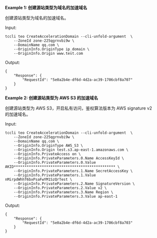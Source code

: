 **Example 1: 创建源站类型为域名的加速域名**

创建源站类型为域名的加速域名。

Input: 

```
tccli teo CreateAccelerationDomain --cli-unfold-argument  \
    --ZoneId zone-225qgrnvbi9w \
    --DomainName qq.com \
    --OriginInfo.OriginType ip_domain \
    --OriginInfo.Origin www.test.com
```

Output: 
```
{
    "Response": {
        "RequestId": "5e0a2b4e-df6d-4d2a-ac39-1706cbf8a707"
    }
}
```

**Example 2: 创建源站类型为 AWS S3 的加速域名**

创建源站类型为 AWS S3，开启私有访问，鉴权算法版本为 AWS signature v2 的加速域名。

Input: 

```
tccli teo CreateAccelerationDomain --cli-unfold-argument  \
    --ZoneId zone-225qgrnvbi9w \
    --DomainName qq.com \
    --OriginInfo.OriginType AWS_S3 \
    --OriginInfo.Origin test.s3.ap-east-1.amazonaws.com \
    --OriginInfo.PrivateAccess on \
    --OriginInfo.PrivateParameters.0.Name AccessKeyId \
    --OriginInfo.PrivateParameters.0.Value AKID*********************************************** \
    --OriginInfo.PrivateParameters.1.Name SecretAccessKey \
    --OriginInfo.PrivateParameters.1.Value nMirpdWhhT6bxPsaFwYM1SzQrTest \
    --OriginInfo.PrivateParameters.2.Name SignatureVersion \
    --OriginInfo.PrivateParameters.2.Value v2 \
    --OriginInfo.PrivateParameters.3.Name Region \
    --OriginInfo.PrivateParameters.3.Value ap-east-1
```

Output: 
```
{
    "Response": {
        "RequestId": "5e0a2b4e-df6d-4d2a-ac39-1706cbf8a703"
    }
}
```

